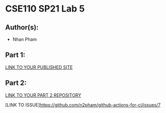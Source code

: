 # CSE110 SP21 Lab 5

## Author(s):
- Nhan Pham

## Part 1:

[LINK TO YOUR PUBLISHED SITE](https://n2pham.github.io/Lab5/)

## Part 2:

[LINK TO YOUR PART 2 REPOSITORY](https://github.com/n2pham/github-actions-for-ci)

[LINK TO ISSUE]https://github.com/n2pham/github-actions-for-ci/issues/7
